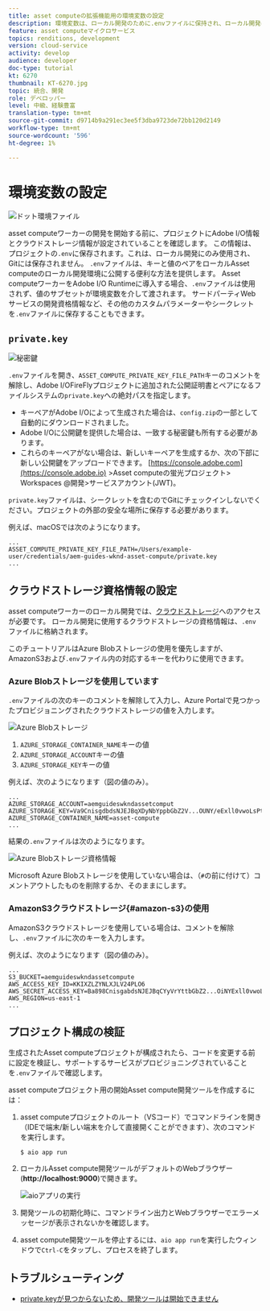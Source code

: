 ```yaml
---
title: asset computeの拡張機能用の環境変数の設定
description: 環境変数は、ローカル開発のために.envファイルに保持され、ローカル開発に必要なAdobe I/O資格情報とクラウドストレージ資格情報を提供するために使用されます。
feature: asset computeマイクロサービス
topics: renditions, development
version: cloud-service
activity: develop
audience: developer
doc-type: tutorial
kt: 6270
thumbnail: KT-6270.jpg
topic: 統合、開発
role: デベロッパー
level: 中級、経験豊富
translation-type: tm+mt
source-git-commit: d9714b9a291ec3ee5f3dba9723de72bb120d2149
workflow-type: tm+mt
source-wordcount: '596'
ht-degree: 1%

---
```



#  環境変数の設定

![ドット環境ファイル](assets/environment-variables/dot-env-file.png)

asset computeワーカーの開発を開始する前に、プロジェクトにAdobe I/O情報とクラウドストレージ情報が設定されていることを確認します。 この情報は、プロジェクトの`.env`に保存されます。これは、ローカル開発にのみ使用され、Gitには保存されません。 `.env`ファイルは、キーと値のペアをローカルAsset computeのローカル開発環境に公開する便利な方法を提供します。 [](../deploy/runtime.md)Asset computeワーカーをAdobe I/O Runtimeに導入する場合、`.env`ファイルは使用されず、値のサブセットが環境変数を介して渡されます。 サードパーティWebサービスの開発資格情報など、その他のカスタムパラメーターやシークレットを`.env`ファイルに保存することもできます。

## `private.key`

![秘密鍵](assets/environment-variables/private-key.png)

`.env`ファイルを開き、`ASSET_COMPUTE_PRIVATE_KEY_FILE_PATH`キーのコメントを解除し、Adobe I/OFireFlyプロジェクトに追加された公開証明書とペアになるファイルシステムの`private.key`への絶対パスを指定します。

+ キーペアがAdobe I/Oによって生成された場合は、`config.zip`の一部として自動的にダウンロードされました。
+ Adobe I/Oに公開鍵を提供した場合は、一致する秘密鍵も所有する必要があります。
+ これらのキーペアがない場合は、新しいキーペアを生成するか、次の下部に新しい公開鍵をアップロードできます。
   [https://console.adobe.com](https://console.adobe.io) >Asset computeの蛍光プロジェクト> Workspaces @開発>サービスアカウント(JWT)。

`private.key`ファイルは、シークレットを含むのでGitにチェックインしないでください。プロジェクトの外部の安全な場所に保存する必要があります。

例えば、macOSでは次のようになります。

```
...
ASSET_COMPUTE_PRIVATE_KEY_FILE_PATH=/Users/example-user/credentials/aem-guides-wknd-asset-compute/private.key
...
```

## クラウドストレージ資格情報の設定

asset computeワーカーのローカル開発では、[クラウドストレージ](../set-up/accounts-and-services.md#cloud-storage)へのアクセスが必要です。 ローカル開発に使用するクラウドストレージの資格情報は、`.env`ファイルに格納されます。

このチュートリアルはAzure Blobストレージの使用を優先しますが、AmazonS3および`.env`ファイル内の対応するキーを代わりに使用できます。

### Azure Blobストレージを使用しています

`.env`ファイルの次のキーのコメントを解除して入力し、Azure Portalで見つかったプロビジョニングされたクラウドストレージの値を入力します。

![Azure Blobストレージ](./assets/environment-variables/azure-portal-credentials.png)

1. `AZURE_STORAGE_CONTAINER_NAME`キーの値
1. `AZURE_STORAGE_ACCOUNT`キーの値
1. `AZURE_STORAGE_KEY`キーの値

例えば、次のようになります（図の値のみ）。

```
...
AZURE_STORAGE_ACCOUNT=aemguideswkndassetcomput
AZURE_STORAGE_KEY=Va9CnisgdbdsNJEJBqXDyNbYppbGbZ2V...OUNY/eExll0vwoLsPt/OvbM+B7pkUdpEe7zJhg==
AZURE_STORAGE_CONTAINER_NAME=asset-compute
...
```

結果の`.env`ファイルは次のようになります。

![Azure Blobストレージ資格情報](assets/environment-variables/cloud-storage-credentials.png)

Microsoft Azure Blobストレージを使用していない場合は、（`#`の前に付けて）コメントアウトしたものを削除するか、そのままにします。

### AmazonS3クラウドストレージ{#amazon-s3}の使用

AmazonS3クラウドストレージを使用している場合は、コメントを解除し、`.env`ファイルに次のキーを入力します。

例えば、次のようになります（図の値のみ）。

```
...
S3_BUCKET=aemguideswkndassetcompute
AWS_ACCESS_KEY_ID=KKIXZLZYNLXJLV24PLO6
AWS_SECRET_ACCESS_KEY=Ba898CnisgabdsNJEJBqCYyVrYttbGbZ2...OiNYExll0vwoLsPtOv
AWS_REGION=us-east-1
...
```

## プロジェクト構成の検証

生成されたAsset computeプロジェクトが構成されたら、コードを変更する前に設定を検証し、サポートするサービスがプロビジョニングされていることを`.env`ファイルで確認します。

asset computeプロジェクト用の開始Asset compute開発ツールを作成するには：

1. asset computeプロジェクトのルート（VSコード）でコマンドラインを開き（IDEで端末/新しい端末を介して直接開くことができます）、次のコマンドを実行します。

   ```
   $ aio app run
   ```

1. ローカルAsset compute開発ツールがデフォルトのWebブラウザー(__http://localhost:9000__)で開きます。

   ![aioアプリの実行](assets/environment-variables/aio-app-run.png)

1. 開発ツールの初期化時に、コマンドライン出力とWebブラウザーでエラーメッセージが表示されないかを確認します。
1. asset compute開発ツールを停止するには、`aio app run`を実行したウィンドウで`Ctrl-C`をタップし、プロセスを終了します。

## トラブルシューティング

+ [private.keyが見つからないため、開発ツールは開始できません](../troubleshooting.md#missing-private-key)
